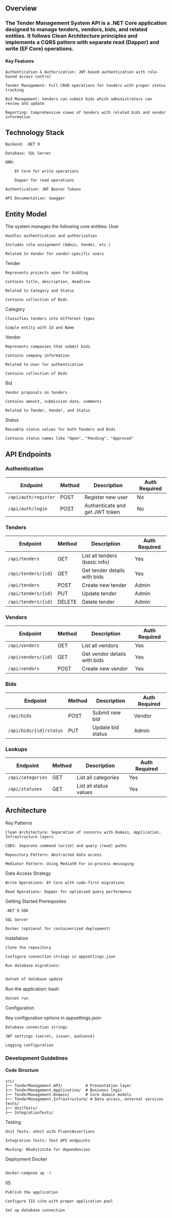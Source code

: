 ## Overview

### The Tender Management System API is a .NET Core application designed to manage tenders, vendors, bids, and related entities. It follows Clean Architecture principles and implements a CQRS pattern with separate read (Dapper) and write (EF Core) operations.
#### Key Features

    Authentication & Authorization: JWT-based authentication with role-based access control

    Tender Management: Full CRUD operations for tenders with proper status tracking

    Bid Management: Vendors can submit bids which administrators can review and update

    Reporting: Comprehensive views of tenders with related bids and vendor information

## Technology Stack

    Backend: .NET 9

    Database: SQL Server

    ORM:

        EF Core for write operations

        Dapper for read operations

    Authentication: JWT Bearer Tokens

    API Documentation: Swagger

## Entity Model

The system manages the following core entities:
User

    Handles authentication and authorization

    Includes role assignment (Admin, Vendor, etc.)

    Related to Vendor for vendor-specific users

Tender

    Represents projects open for bidding

    Contains title, description, deadline

    Related to Category and Status

    Contains collection of Bids

Category

    Classifies tenders into different types

    Simple entity with Id and Name

Vendor

    Represents companies that submit bids

    Contains company information

    Related to User for authentication

    Contains collection of Bids

Bid

    Vendor proposals on tenders

    Contains amount, submission date, comments

    Related to Tender, Vendor, and Status

Status

    Reusable status values for both Tenders and Bids

    Contains status names like "Open", "Pending", "Approved"

## API Endpoints

### Authentication

| Endpoint               | Method | Description                         | Auth Required |
|------------------------|--------|-------------------------------------|---------------|
| `/api/auth/register`   | POST   | Register new user                   | No            |
| `/api/auth/login`      | POST   | Authenticate and get JWT token      | No            |

### Tenders

| Endpoint               | Method | Description                         | Auth Required |
|------------------------|--------|-------------------------------------|---------------|
| `/api/tenders`         | GET    | List all tenders (basic info)       | Yes           |
| `/api/tenders/{id}`    | GET    | Get tender details with bids        | Yes           |
| `/api/tenders`         | POST   | Create new tender                   | Admin         |
| `/api/tenders/{id}`    | PUT    | Update tender                       | Admin         |
| `/api/tenders/{id}`    | DELETE | Delete tender                       | Admin         |

### Vendors

| Endpoint               | Method | Description                         | Auth Required |
|------------------------|--------|-------------------------------------|---------------|
| `/api/vendors`         | GET    | List all vendors                    | Yes           |
| `/api/vendors/{id}`    | GET    | Get vendor details with bids        | Yes           |
| `/api/vendors`         | POST   | Create new vendor                   | Yes           |

### Bids

| Endpoint               | Method | Description                         | Auth Required |
|------------------------|--------|-------------------------------------|---------------|
| `/api/bids`            | POST   | Submit new bid                      | Vendor        |
| `/api/bids/{id}/status`| PUT    | Update bid status                   | Admin         |

### Lookups

| Endpoint               | Method | Description                         | Auth Required |
|------------------------|--------|-------------------------------------|---------------|
| `/api/categories`      | GET    | List all categories                 | Yes           |
| `/api/statuses`        | GET    | List all status values              | Yes           |

## Architecture
Key Patterns

    Clean Architecture: Separation of concerns with Domain, Application, Infrastructure layers

    CQRS: Separate command (write) and query (read) paths

    Repository Pattern: Abstracted data access

    Mediator Pattern: Using MediatR for in-process messaging

Data Access Strategy

    Write Operations: EF Core with code-first migrations

    Read Operations: Dapper for optimized query performance


Getting Started
Prerequisites

    .NET 9 SDK

    SQL Server 

    Docker (optional for containerized deployment)

Installation

    Clone the repository

    Configure connection strings in appsettings.json

    Run database migrations:
    
```bash

dotnet ef database update
```

Run the application:
bash

    dotnet run

Configuration

Key configuration options in appsettings.json:

    Database connection strings

    JWT settings (secret, issuer, audience)

    Logging configuration


### Development Guidelines
#### Code Structure

```
src/
├── TenderManagement.API/          # Presentation layer
├── TenderManagement.Application/  # Business logic
├── TenderManagement.Domain/       # Core domain models
├── TenderManagement.Infrastructure/ # Data access, external services
tests/
├── UnitTests/
├── IntegrationTests/
```

Testing

    Unit Tests: xUnit with FluentAssertions

    Integration Tests: Test API endpoints

    Mocking: NSubstitute for dependencies

Deployment
Docker
```bash

docker-compose up -d
```
IIS

    Publish the application

    Configure IIS site with proper application pool

    Set up database connection

